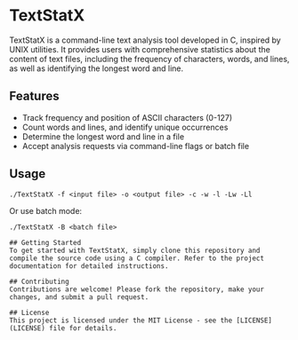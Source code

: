 # TextStatX

TextStatX is a command-line text analysis tool developed in C, inspired by UNIX utilities. It provides users with comprehensive statistics about the content of text files, including the frequency of characters, words, and lines, as well as identifying the longest word and line.

## Features
- Track frequency and position of ASCII characters (0-127)
- Count words and lines, and identify unique occurrences
- Determine the longest word and line in a file
- Accept analysis requests via command-line flags or batch file

## Usage
```
./TextStatX -f <input file> -o <output file> -c -w -l -Lw -Ll
```
Or use batch mode:
```
./TextStatX -B <batch file>

## Getting Started
To get started with TextStatX, simply clone this repository and compile the source code using a C compiler. Refer to the project documentation for detailed instructions.

## Contributing
Contributions are welcome! Please fork the repository, make your changes, and submit a pull request.

## License
This project is licensed under the MIT License - see the [LICENSE](LICENSE) file for details.
```
